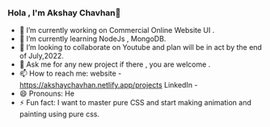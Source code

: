 ### Hola , I'm Akshay Chavhan👋




- 🔭 I’m currently working on Commercial Online Website UI . 
- 🌱 I’m currently learning NodeJs , MongoDB.
- 👯 I’m looking to collaborate on Youtube and plan will be in act by the end of July,2022.
- 💬 Ask me for any new project if there  , you are welcome .
- 📫 How to reach me: 
      website - https://akshaychavhan.netlify.app/projects
      LinkedIn - 
- 😄 Pronouns: He
- ⚡ Fun fact: I want to master pure CSS and start making animation and painting using pure css.

